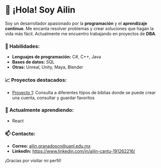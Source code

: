  # 👋 ¡Hola! Soy Ailin

Soy un desarrollador apasionado por la **programación** y el **aprendizaje continuo**. Me encanta resolver problemas y crear soluciones que hagan la vida más fácil. Actualmente me encuentro trabajando en proyectos de **DBA**.

### 🚀 Habilidades:
- **Lenguajes de programación:** C#, C++, Java
- **Bases de datos:** SQL
- **Otras:** Unreal, Unity, Maya, Blender

### 📈 Proyectos destacados:
- [Proyecto 1](https://github.com/ailingranados/Consulta-Biblia): Consulta a diferentes ttipos de biblias donde se puede crear una cuenta, consultar y guardar favoritos




### 🌱 Actualmente aprendiendo:
- React

### 📫 Contacto:
- **Correo:** ailin.granadoscn@uanl.edu.mx
- **LinkedIn:** https://www.linkedin.com/in/ailin-cantu-191262216/

¡Gracias por visitar mi perfil!
